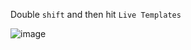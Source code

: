 Double `shift` and then hit `Live Templates`

![image](https://github.com/ndanqkhoa/idea-live-templates/assets/79648632/cf921a48-67f0-43fe-a8be-def173e8125c)
